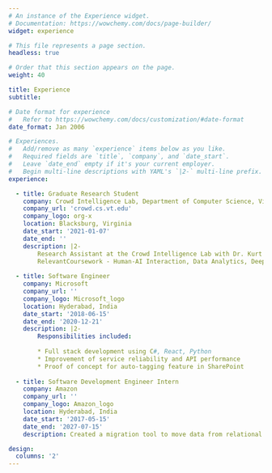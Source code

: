```yaml
---
# An instance of the Experience widget.
# Documentation: https://wowchemy.com/docs/page-builder/
widget: experience

# This file represents a page section.
headless: true

# Order that this section appears on the page.
weight: 40

title: Experience
subtitle:

# Date format for experience
#   Refer to https://wowchemy.com/docs/customization/#date-format
date_format: Jan 2006

# Experiences.
#   Add/remove as many `experience` items below as you like.
#   Required fields are `title`, `company`, and `date_start`.
#   Leave `date_end` empty if it's your current employer.
#   Begin multi-line descriptions with YAML's `|2-` multi-line prefix.
experience:

  - title: Graduate Research Student
    company: Crowd Intelligence Lab, Department of Computer Science, Virginia Tech
    company_url: 'crowd.cs.vt.edu'
    company_logo: org-x
    location: Blacksburg, Virginia
    date_start: '2021-01-07'
    date_end: ''
    description: |2-
        Research Assistant at the Crowd Intelligence Lab with Dr. Kurt Luther.
        RelevantCoursework - Human-AI Interaction, Data Analytics, Deep Learning, Usability Engineering, Computer Supported Collaborative
    
  - title: Software Engineer
    company: Microsoft
    company_url: ''
    company_logo: Microsoft_logo
    location: Hyderabad, India
    date_start: '2018-06-15'
    date_end: '2020-12-21'
    description: |2-
        Responsibilities included:
        
        * Full stack development using C#, React, Python
        * Improvement of service reliability and API performance 
        * Proof of concept for auto-tagging feature in SharePoint
        
  - title: Software Development Engineer Intern
    company: Amazon
    company_url: ''
    company_logo: Amazon_logo
    location: Hyderabad, India
    date_start: '2017-05-15'
    date_end: '2027-07-15'
    description: Created a migration tool to move data from relational database (Aurora DB) to NoSQL database (Dynamo DB)

design:
  columns: '2'
---
```

